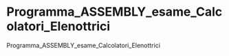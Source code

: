 # Programma_ASSEMBLY_esame_Calcolatori_Elenottrici
Programma_ASSEMBLY_esame_Calcolatori_Elenottrici
